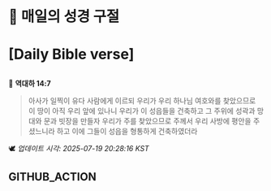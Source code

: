 # 🙏 매일의 성경 구절
# [Daily Bible verse]
##
<!-- START_BIBLE_VERSE -->
📖 **역대하 14:7**
> 아사가 일찍이 유다 사람에게 이르되 우리가 우리 하나님 여호와를 찾았으므로 이 땅이 아직 우리 앞에 있나니 우리가 이 성읍들을 건축하고 그 주위에 성곽과 망대와 문과 빗장을 만들자 우리가 주를 찾았으므로 주께서 우리 사방에 평안을 주셨느니라 하고 이에 그들이 성읍을 형통하게 건축하였더라

🕊️ _업데이트 시각: 2025-07-19 20:28:16 KST_
  <!-- END_BIBLE_VERSE -->
## GITHUB_ACTION
